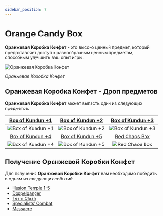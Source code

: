```yaml
---
sidebar_position: 7
---
```


# Orange Candy Box

**Оранжевая Коробка Конфет** - это высоко ценный предмет, который предоставляет доступ к разнообразным ценным предметам, способным улучшить ваш опыт игры.

![Оранжевая Коробка Конфет](/img/items/item-bags/orange-candy-box.png)

_Оранжевая Коробка Конфет_

## Оранжевая Коробка Конфет - Дроп предметов

**Оранжевая Коробка Конфет** может выпасть один из следующих предметов:

| [Box of Kundun +1](/items/item-bags/exc/box-of-kundun/bok-1) | [Box of Kundun +2](/items/item-bags/exc/box-of-kundun/bok-2) | [Box of Kundun +3](/items/item-bags/exc/box-of-kundun/bok-3) |
| :----------------------------------------------------------: | :----------------------------------------------------------: | :----------------------------------------------------------: |
|     ![Box of Kundun +1](/img/items/item-bags/bok-1.png)      |     ![Box of Kundun +2](/img/items/item-bags/bok-2.png)      |     ![Box of Kundun +3](/img/items/item-bags/bok-3.png)      |
| [Box of Kundun +4](/items/item-bags/exc/box-of-kundun/bok-4) | [Box of Kundun +5](/items/item-bags/exc/box-of-kundun/bok-5) |     [Red Chaos Box](/items/item-bags/exc/red-chaos-box)      |
|     ![Box of Kundun +4](/img/items/item-bags/bok-4.png)      |     ![Box of Kundun +5](/img/items/item-bags/bok-5.png)      |   ![Red Chaos Box](/img/items/item-bags/red-chaos-box.png)   |

## Получение Оранжевой Коробки Конфет

Для получения **Оранжевой Коробки Конфет** вам необходимо победить в одном из следующих событий:

- [Illusion Temple 1-5](/events/illusion-temple)
- [Doppelganger](/events/doppelganger)
- [Team Clash](/events/combat-events/team-clash)
- [Specialists' Combat](/events/combat-events/specialists-combat)
- [Massacre](/events/others/massacre)
